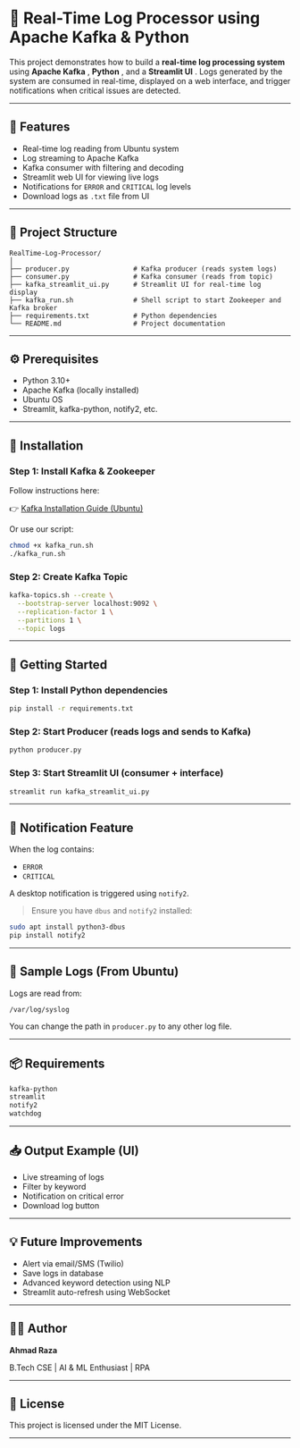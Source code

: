 
# 🧠 Real-Time Log Processor using Apache Kafka & Python

This project demonstrates how to build a **real-time log processing system** using  **Apache Kafka** ,  **Python** , and a  **Streamlit UI** . Logs generated by the system are consumed in real-time, displayed on a web interface, and trigger notifications when critical issues are detected.

---

## 📌 Features

* Real-time log reading from Ubuntu system
* Log streaming to Apache Kafka
* Kafka consumer with filtering and decoding
* Streamlit web UI for viewing live logs
* Notifications for `ERROR` and `CRITICAL` log levels
* Download logs as `.txt` file from UI

---

## 📁 Project Structure

```
RealTime-Log-Processor/
│
├── producer.py                # Kafka producer (reads system logs)
├── consumer.py                # Kafka consumer (reads from topic)
├── kafka_streamlit_ui.py      # Streamlit UI for real-time log display
├── kafka_run.sh               # Shell script to start Zookeeper and Kafka broker
├── requirements.txt           # Python dependencies
└── README.md                  # Project documentation
```

---

## ⚙️ Prerequisites

* Python 3.10+
* Apache Kafka (locally installed)
* Ubuntu OS
* Streamlit, kafka-python, notify2, etc.

---

## 🔧 Installation

### Step 1: Install Kafka & Zookeeper

Follow instructions here:

👉 [Kafka Installation Guide (Ubuntu)](https://kafka.apache.org/quickstart)

Or use our script:

```bash
chmod +x kafka_run.sh
./kafka_run.sh
```

### Step 2: Create Kafka Topic

```bash
kafka-topics.sh --create \
  --bootstrap-server localhost:9092 \
  --replication-factor 1 \
  --partitions 1 \
  --topic logs
```

---

## 🚀 Getting Started

### Step 1: Install Python dependencies

```bash
pip install -r requirements.txt
```

### Step 2: Start Producer (reads logs and sends to Kafka)

```bash
python producer.py
```

### Step 3: Start Streamlit UI (consumer + interface)

```bash
streamlit run kafka_streamlit_ui.py
```

---

## 🔔 Notification Feature

When the log contains:

* `ERROR`
* `CRITICAL`

A desktop notification is triggered using `notify2`.

> Ensure you have `dbus` and `notify2` installed:

```bash
sudo apt install python3-dbus
pip install notify2
```

---

## 📄 Sample Logs (From Ubuntu)

Logs are read from:

```
/var/log/syslog
```

You can change the path in `producer.py` to any other log file.

---

## 📦 Requirements

```txt
kafka-python
streamlit
notify2
watchdog
```

---

## 📥 Output Example (UI)

* Live streaming of logs
* Filter by keyword
* Notification on critical error
* Download log button

---

## 💡 Future Improvements

* Alert via email/SMS (Twilio)
* Save logs in database
* Advanced keyword detection using NLP
* Streamlit auto-refresh using WebSocket

---

## 🧑‍💻 Author

**Ahmad Raza**

B.Tech CSE | AI & ML Enthusiast | RPA

---

## 📜 License

This project is licensed under the MIT License.

---


